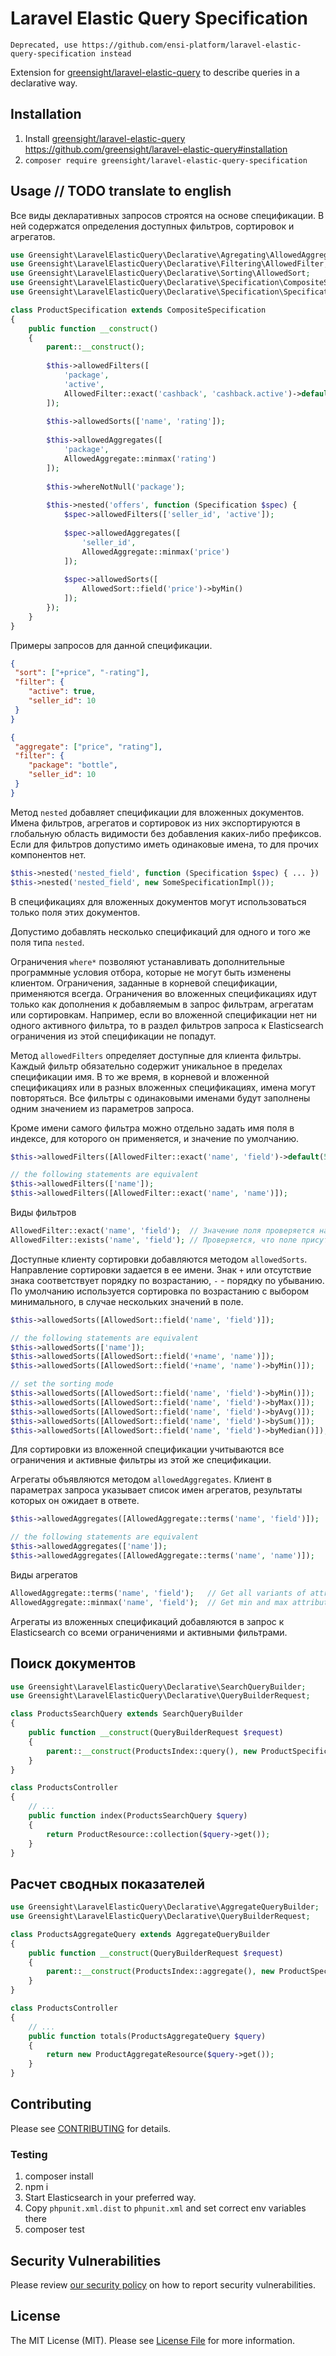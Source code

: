 # Laravel Elastic Query Specification

`Deprecated, use https://github.com/ensi-platform/laravel-elastic-query-specification instead`

Extension for [greensight/laravel-elastic-query](https://github.com/greensight/laravel-elastic-query/) to describe queries in a declarative way.

## Installation

1. Install [greensight/laravel-elastic-query](https://github.com/greensight/laravel-elastic-query/) https://github.com/greensight/laravel-elastic-query#installation
2. `composer require greensight/laravel-elastic-query-specification`

## Usage // TODO translate to english

Все виды декларативных запросов строятся на основе спецификации. В ней содержатся определения доступных фильтров, сортировок и
агрегатов.

```php
use Greensight\LaravelElasticQuery\Declarative\Agregating\AllowedAggregate;
use Greensight\LaravelElasticQuery\Declarative\Filtering\AllowedFilter;
use Greensight\LaravelElasticQuery\Declarative\Sorting\AllowedSort;
use Greensight\LaravelElasticQuery\Declarative\Specification\CompositeSpecification;
use Greensight\LaravelElasticQuery\Declarative\Specification\Specification;

class ProductSpecification extends CompositeSpecification
{
    public function __construct()
    {
        parent::__construct();
        
        $this->allowedFilters([
            'package',
            'active',
            AllowedFilter::exact('cashback', 'cashback.active')->default(true)
        ]);
        
        $this->allowedSorts(['name', 'rating']);
        
        $this->allowedAggregates([
            'package',
            AllowedAggregate::minmax('rating')
        ]);
        
        $this->whereNotNull('package');
        
        $this->nested('offers', function (Specification $spec) {
            $spec->allowedFilters(['seller_id', 'active']);
            
            $spec->allowedAggregates([
                'seller_id',
                AllowedAggregate::minmax('price')
            ]);
            
            $spec->allowedSorts([
                AllowedSort::field('price')->byMin()
            ]);
        });
    }
}
```

Примеры запросов для данной спецификации.
```json
{
 "sort": ["+price", "-rating"],
 "filter": {
    "active": true,
    "seller_id": 10
 }
}
```
```json
{
 "aggregate": ["price", "rating"],
 "filter": {
    "package": "bottle",
    "seller_id": 10
 }
}
```
Метод `nested` добавляет спецификации для вложенных документов. Имена фильтров, агрегатов и сортировок из них
экспортируются в глобальную область видимости без добавления каких-либо префиксов. Если для фильтров допустимо иметь
одинаковые имена, то для прочих компонентов нет.

```php
$this->nested('nested_field', function (Specification $spec) { ... })
$this->nested('nested_field', new SomeSpecificationImpl());
```

В спецификациях для вложенных документов могут использоваться только поля этих документов.

Допустимо добавлять несколько спецификаций для одного и того же поля типа `nested`.

Ограничения `where*` позволяют устанавливать дополнительные программные условия отбора, которые не могут быть изменены
клиентом. Ограничения, заданные в корневой спецификации, применяются всегда. Ограничения во вложенных спецификациях идут
только как дополнения к добавляемым в запрос фильтрам, агрегатам или сортировкам. Например, если во вложенной
спецификации нет ни одного активного фильтра, то в раздел фильтров запроса к Elasticsearch ограничения из этой
спецификации не попадут.

Метод `allowedFilters` определяет доступные для клиента фильтры. Каждый фильтр обязательно содержит уникальное в пределах
спецификации имя. В то же время, в корневой и вложенной спецификациях или в разных вложенных спецификациях, имена могут
повторяться. Все фильтры с одинаковыми именами будут заполнены одним значением из параметров запроса.

Кроме имени самого фильтра можно отдельно задать имя поля в индексе, для которого он применяется, и значение по умолчанию.

```php
$this->allowedFilters([AllowedFilter::exact('name', 'field')->default(500)]);

// the following statements are equivalent
$this->allowedFilters(['name']);
$this->allowedFilters([AllowedFilter::exact('name', 'name')]);
```

Виды фильтров

```php
AllowedFilter::exact('name', 'field');  // Значение поля проверяется на равенство одному из заданных
AllowedFilter::exists('name', 'field'); // Проверяется, что поле присутствует в документе и имеет ненулевое значение
```

Доступные клиенту сортировки добавляются методом `allowedSorts`. Направление сортировки задается в ее имени.
Знак `+` или отсутствие знака соответствует порядку по возрастанию, `-` - порядку по убыванию.
По умолчанию используется сортировка по возрастанию с выбором минимального, в случае нескольких значений в поле.

```php
$this->allowedSorts([AllowedSort::field('name', 'field')]);

// the following statements are equivalent
$this->allowedSorts(['name']);
$this->allowedSorts([AllowedSort::field('+name', 'name')]);
$this->allowedSorts([AllowedSort::field('+name', 'name')->byMin()]);

// set the sorting mode
$this->allowedSorts([AllowedSort::field('name', 'field')->byMin()]);
$this->allowedSorts([AllowedSort::field('name', 'field')->byMax()]);
$this->allowedSorts([AllowedSort::field('name', 'field')->byAvg()]);
$this->allowedSorts([AllowedSort::field('name', 'field')->bySum()]);
$this->allowedSorts([AllowedSort::field('name', 'field')->byMedian()]);
```

Для сортировки из вложенной спецификации учитываются все ограничения и активные фильтры из этой же спецификации.

Агрегаты объявляются методом `allowedAggregates`. Клиент в параметрах запроса указывает список имен агрегатов, результаты
которых он ожидает в ответе.

```php
$this->allowedAggregates([AllowedAggregate::terms('name', 'field')]);

// the following statements are equivalent
$this->allowedAggregates(['name']);
$this->allowedAggregates([AllowedAggregate::terms('name', 'name')]);
```

Виды агрегатов

```php
AllowedAggregate::terms('name', 'field');   // Get all variants of attribute values
AllowedAggregate::minmax('name', 'field');  // Get min and max attribute values
```

Агрегаты из вложенных спецификаций добавляются в запрос к Elasticsearch со всеми ограничениями и активными фильтрами.

## Поиск документов

```php
use Greensight\LaravelElasticQuery\Declarative\SearchQueryBuilder;
use Greensight\LaravelElasticQuery\Declarative\QueryBuilderRequest;

class ProductsSearchQuery extends SearchQueryBuilder
{
    public function __construct(QueryBuilderRequest $request)
    {
        parent::__construct(ProductsIndex::query(), new ProductSpecification(), $request);
    }
}
```

```php
class ProductsController
{
    // ...
    public function index(ProductsSearchQuery $query)
    {
        return ProductResource::collection($query->get());
    }
}
```

## Расчет сводных показателей

```php
use Greensight\LaravelElasticQuery\Declarative\AggregateQueryBuilder;
use Greensight\LaravelElasticQuery\Declarative\QueryBuilderRequest;

class ProductsAggregateQuery extends AggregateQueryBuilder
{
    public function __construct(QueryBuilderRequest $request)
    {
        parent::__construct(ProductsIndex::aggregate(), new ProductSpecification(), $request);
    }
}
```

```php
class ProductsController
{
    // ...
    public function totals(ProductsAggregateQuery $query)
    {
        return new ProductAggregateResource($query->get());
    }
}
```

## Contributing

Please see [CONTRIBUTING](.github/CONTRIBUTING.md) for details.

### Testing

1. composer install
2. npm i
3. Start Elasticsearch in your preferred way.
4. Copy `phpunit.xml.dist` to `phpunit.xml` and set correct env variables there
6. composer test

## Security Vulnerabilities

Please review [our security policy](../../security/policy) on how to report security vulnerabilities.

## License

The MIT License (MIT). Please see [License File](LICENSE.md) for more information.
